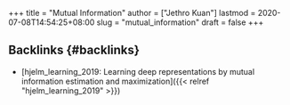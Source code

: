 +++
title = "Mutual Information"
author = ["Jethro Kuan"]
lastmod = 2020-07-08T14:54:25+08:00
slug = "mutual_information"
draft = false
+++

## Backlinks {#backlinks}

- [hjelm\_learning\_2019: Learning deep representations by mutual information estimation and maximization]({{< relref "hjelm_learning_2019" >}})
